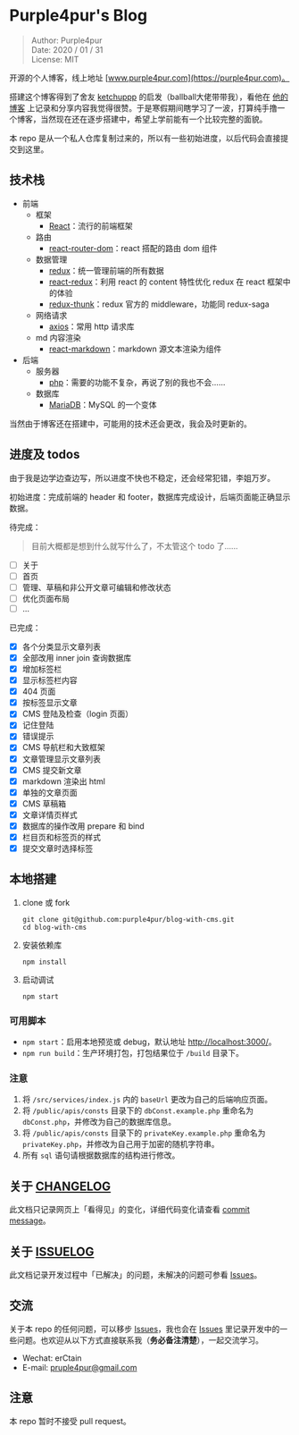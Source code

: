# Purple4pur's Blog

> Author: Purple4pur<br />
> Date: 2020 / 01 / 31<br />
> License: MIT

开源的个人博客，线上地址 [www.purple4pur.com](https://purple4pur.com)。

搭建这个博客得到了舍友 [ketchuppp](https://github.com/ketchuppp) 的启发（ballball大佬带带我），看他在 [他的博客](https://ketchuppp.xyz/) 上记录和分享内容我觉得很赞。于是寒假期间瞎学习了一波，打算纯手撸一个博客，当然现在还在逐步搭建中，希望上学前能有一个比较完整的面貌。

本 repo 是从一个私人仓库复制过来的，所以有一些初始进度，以后代码会直接提交到这里。

## 技术栈

- 前端
  - 框架
    - [React](https://reactjs.org/)：流行的前端框架
  - 路由
    - [react-router-dom](https://reacttraining.com/react-router/web)：react 搭配的路由 dom 组件
  - 数据管理
    - [redux](https://redux.js.org/)：统一管理前端的所有数据
    - [react-redux](https://react-redux.js.org/)：利用 react 的 content 特性优化 redux 在 react 框架中的体验
    - [redux-thunk](https://github.com/reduxjs/redux-thunk)：redux 官方的 middleware，功能同 redux-saga
  - 网络请求
    - [axios](https://github.com/axios/axios)：常用 http 请求库
  - md 内容渲染
    - [react-markdown](https://github.com/rexxars/react-markdown)：markdown 源文本渲染为组件
- 后端
  - 服务器
    - [php](https://www.php.net/)：需要的功能不复杂，再说了别的我也不会……
  - 数据库
    - [MariaDB](https://mariadb.org/)：MySQL 的一个变体

当然由于博客还在搭建中，可能用的技术还会更改，我会及时更新的。

## 进度及 todos

由于我是边学边查边写，所以进度不快也不稳定，还会经常犯错，李姐万岁。

初始进度：完成前端的 header 和 footer，数据库完成设计，后端页面能正确显示数据。

待完成：

> 目前大概都是想到什么就写什么了，不太管这个 todo 了……

- [ ] 关于
- [ ] 首页
- [ ] 管理、草稿和非公开文章可编辑和修改状态
- [ ] 优化页面布局
- [ ] ...

已完成：

- [x] 各个分类显示文章列表
- [x] 全部改用 inner join 查询数据库
- [x] 增加标签栏
- [x] 显示标签栏内容
- [x] 404 页面
- [x] 按标签显示文章
- [x] CMS 登陆及检查（login 页面）
- [x] 记住登陆
- [x] 错误提示
- [x] CMS 导航栏和大致框架
- [x] 文章管理显示文章列表
- [x] CMS 提交新文章
- [x] markdown 渲染出 html
- [x] 单独的文章页面
- [x] CMS 草稿箱
- [x] 文章详情页样式
- [x] 数据库的操作改用 prepare 和 bind
- [x] 栏目页和标签页的样式
- [x] 提交文章时选择标签

## 本地搭建

1. clone 或 fork
   ```
   git clone git@github.com:purple4pur/blog-with-cms.git
   cd blog-with-cms
   ```
1. 安装依赖库
   ```
   npm install
   ```
2. 启动调试
   ```
   npm start
   ```

### 可用脚本

- `npm start`：启用本地预览或 debug，默认地址 [http://localhost:3000/](http://localhost:3000/)。
- `npm run build`：生产环境打包，打包结果位于 `/build` 目录下。

### 注意

1. 将 `/src/services/index.js` 内的 `baseUrl` 更改为自己的后端响应页面。
2. 将 `/public/apis/consts` 目录下的 `dbConst.example.php` 重命名为 `dbConst.php`，并修改为自己的数据库信息。
3. 将 `/public/apis/consts` 目录下的 `privateKey.example.php` 重命名为 `privateKey.php`，并修改为自己用于加密的随机字符串。
4. 所有 `sql` 语句请根据数据库的结构进行修改。

## 关于 [CHANGELOG](https://github.com/purple4pur/blog-with-cms/blob/master/CHANGELOG.md)

此文档只记录网页上「看得见」的变化，详细代码变化请查看 [commit message](https://github.com/purple4pur/blog-with-cms/commits/master)。

## 关于 [ISSUELOG](https://github.com/purple4pur/blog-with-cms/blob/master/ISSUELOG.md)

此文档记录开发过程中「已解决」的问题，未解决的问题可参看 [Issues](https://github.com/purple4pur/blog-with-cms/issues)。

## 交流

关于本 repo 的任何问题，可以移步 [Issues](https://github.com/purple4pur/blog-with-cms/issues)，我也会在 [Issues](https://github.com/purple4pur/blog-with-cms/issues) 里记录开发中的一些问题。也欢迎从以下方式直接联系我（**务必备注清楚**），一起交流学习。

- Wechat: erCtain
- E-mail: [pruple4pur@gmail.com](mailto:purple4pur@gmail.com)

## 注意

本 repo 暂时不接受 pull request。
